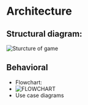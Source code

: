 # Architecture
## Structural diagram:
![Sturcture of game](https://upload.wikimedia.org/wikipedia/commons/6/67/Rock-paper-scissors.svg)

## Behavioral
   * Flowchart:
   * ![FLOWCHART](https://raw.githubusercontent.com/YR4851/M-1_ROCK-PAPER-SCISSORS_GAME/main/Screenshot%20(71).png)
   * Use case diagrams
